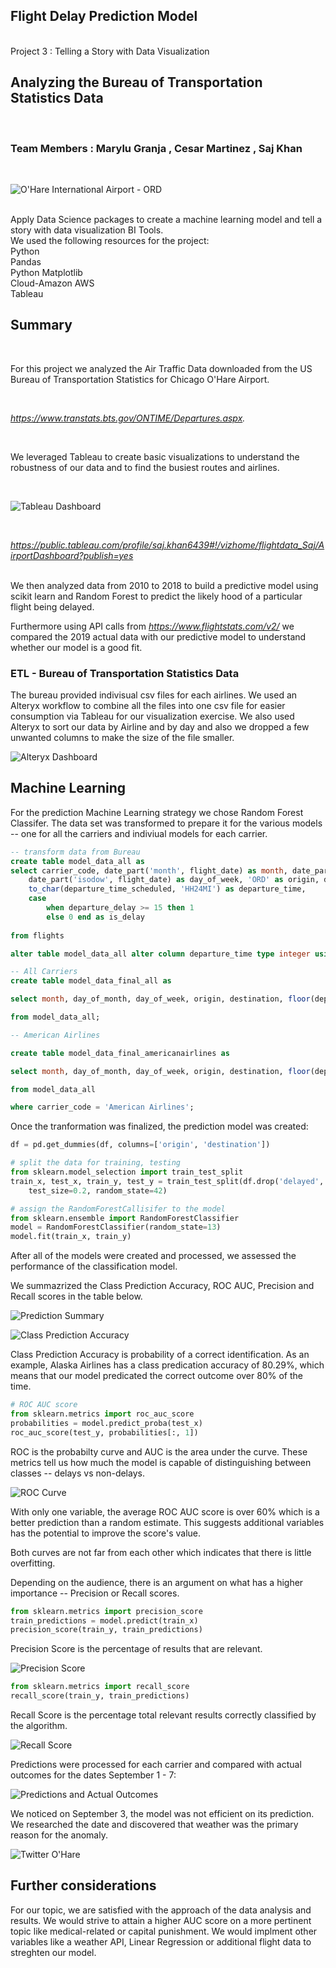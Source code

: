 ## Flight Delay Prediction Model ##
 <br /> Project 3 : Telling a Story with Data Visualization <br />

## Analyzing the Bureau of Transportation Statistics Data ##
 <br />

 ### Team Members : Marylu Granja , Cesar Martinez , Saj Khan 
 
 <br />
 
 ![O'Hare International Airport - ORD](ORD.png)

<br />
Apply Data Science packages to create a machine learning model and tell a story with data visualization BI Tools.
<br />
We used the following resources for the project:
<br />
Python
<br />
Pandas 
<br />
Python Matplotlib 
<br />  
Cloud-Amazon AWS
<br />
Tableau
<br />
 
 ## Summary

<br />

For this project we analyzed the Air Traffic Data downloaded from the US Bureau of Transportation Statistics for Chicago O'Hare Airport.

<br />

*https://www.transtats.bts.gov/ONTIME/Departures.aspx.*

<br />

We leveraged Tableau to create basic visualizations to understand the robustness of our data and to find the busiest routes and airlines.

<br />

![Tableau Dashboard](TableauDashboard.png)

<br />

*https://public.tableau.com/profile/saj.khan6439#!/vizhome/flightdata_Saj/AirportDashboard?publish=yes*

<br />
We then analyzed data from 2010 to 2018 to build a predictive model using scikit learn and Random Forest to predict the likely hood of a particular flight being delayed.

<br />

Furthermore using API calls from *https://www.flightstats.com/v2/* we compared the 2019 actual data with our predictive model to understand whether our model is a good fit.
<br />

### ETL - Bureau of Transportation Statistics Data

The bureau provided indivisual csv files for each airlines. We used an Alteryx workflow to combine all the files into one csv file for easier consumption via Tableau for our visualization exercise. 
We also used Alteryx to sort our data by Airline and by day and also we dropped a few unwanted columns to make the size of the file smaller.

![Alteryx Dashboard](Alteryx.png)

## Machine Learning

For the prediction Machine Learning strategy we chose Random Forest Classifer. The data set was transformed to prepare it for the various models -- one for all the carriers and indiviual models for each carrier.

``` SQL
-- transform data from Bureau
create table model_data_all as
select carrier_code, date_part('month', flight_date) as month, date_part('day', flight_date) as day_of_month, 
	date_part('isodow', flight_date) as day_of_week, 'ORD' as origin, destination_airport as destination, 
	to_char(departure_time_scheduled, 'HH24MI') as departure_time,
	case 
		when departure_delay >= 15 then 1
		else 0 end as is_delay
		
from flights

alter table model_data_all alter column departure_time type integer using departure_time::integer

-- All Carriers
create table model_data_final_all as

select month, day_of_month, day_of_week, origin, destination, floor(departure_time / 100) as departure_time, is_delay as delayed

from model_data_all;

-- American Airlines

create table model_data_final_americanairlines as

select month, day_of_month, day_of_week, origin, destination, floor(departure_time / 100) as departure_time, is_delay as delayed

from model_data_all

where carrier_code = 'American Airlines';
```

Once the tranformation was finalized, the prediction model was created:

``` python
df = pd.get_dummies(df, columns=['origin', 'destination'])

# split the data for training, testing
from sklearn.model_selection import train_test_split
train_x, test_x, train_y, test_y = train_test_split(df.drop('delayed', axis=1), df['delayed'], \
    test_size=0.2, random_state=42)

# assign the RandomForestCallisifer to the model
from sklearn.ensemble import RandomForestClassifier
model = RandomForestClassifier(random_state=13)
model.fit(train_x, train_y)
```

After all of the models were created and processed, we assessed the performance of the classification model. 

We summazrized the Class Prediction Accuracy, ROC AUC, Precision and Recall scores in the table below.  

![Prediction Summary](ML_Scores.png)

![Class Prediction Accuracy](Accuracy_equation.png)

Class Prediction Accuracy is probability of a correct identification. 
As an example, Alaska Airlines has a class predication accuracy of 80.29%, which means that our model predicated the correct outcome over 80% of the time.


```python
# ROC AUC score
from sklearn.metrics import roc_auc_score
probabilities = model.predict_proba(test_x)
roc_auc_score(test_y, probabilities[:, 1])
```
ROC is the probabilty curve and AUC is the area under the curve.  These metrics tell us how much the model is capable of distinguishing between classes -- delays vs non-delays.

![ROC Curve](ROC_Curve_AllCarriers.png)

With only one variable, the average ROC AUC score is over 60% which is a better prediction than a random estimate.
This suggests additional variables has the potential to improve the score's value. 

Both curves are not far from each other which indicates that there is little overfitting.  

Depending on the audience, there is an argument on what has a higher importance -- Precision or Recall scores. 

```python
from sklearn.metrics import precision_score
train_predictions = model.predict(train_x)
precision_score(train_y, train_predictions)
```

Precision Score is the percentage of results that are relevant.

![Precision Score](Precision_equation.png)

```python
from sklearn.metrics import recall_score
recall_score(train_y, train_predictions)
```

Recall Score is the percentage total relevant results correctly classified by the algorithm. 

![Recall Score](Recall_equation.png)

Predictions were processed for each carrier and compared with actual outcomes for the dates September 1 - 7:

![Predictions and Actual Outcomes](Predictions_Outcomes.png)

We noticed on September 3, the model was not efficient on its prediction. We researched the date and discovered that weather was the primary reason for the anomaly.

![Twitter O'Hare](Twitter_Sept03.png)

## Further considerations

For our topic, we are satisfied with the approach of the data analysis and results. We would strive to attain a higher AUC score on a more pertinent topic like medical-related or capital punishment. We would implment other variables like a weather API, Linear Regression or additional flight data to streghten our model. 


